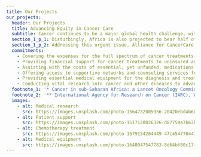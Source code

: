 ```yaml
---
title: Our Projects
our_projects:
  header: Our Projects
  title: Advancing Equity in Cancer Care
  subtitle: Cancer continues to be a major global health challenge, with significant implications, especially in sub-Saharan Africa. By 2030, it is anticipated that the region will experience over 1 million deaths and more than 1.4 million new cases annually.
  section_1_p_1: Disturbingly, Africa is also projected to bear half of the world's childhood cancers by 2050*. In Ghana alone, despite an estimated 24,000 new cases each year among its 31 million population, only approximately 3,500 patients receive treatment annually—highlighting a stark disparity. Tragically, around 15,800 lives are lost to cancer yearly in the country**. Financial constraints further exacerbate this crisis, with over half of treated patients unable to afford to complete their treatment.
  section_1_p_2: Addressing this urgent issue, Alliance for CancerCare Equity (ACCE) champion’s health equity by
  commitments:
    - Covering the expenses for the full spectrum of cancer treatments, including radiotherapy, chemotherapy, surgery, and associated costs, for patients in Ghana who lack the financial means to access adequate healthcare services.
    - Providing financial support for cancer treatments to uninsured and underinsured patients in Canada (Kitchener-Waterloo).
    - Assisting with the costs of essential, yet unfunded, medications for patients in Canada (Kitchener-Waterloo).
    - Offering access to supportive networks and counseling services for cancer patients and their families.
    - Providing essential medical equipment for the diagnosis and treatment of patients with cancer in non-profit community healthcare centers
    - Conducting vital research into cancer and other diseases to advance understanding and management in both Canada and Ghana
  footnote_1: '* Cancer in sub-Saharan Africa: a Lancet Oncology Commission. The lancet oncology, 2022-05-09. Published online May 9, 2022 https://doi.org/10.1016/S1470-2045(21)00720-8'
  footnote_2: '** International Agency for Research on Cancer (IARC), World Health Organization (WHO). Ghana: https://gco.iarc.fr/today/data/factsheets/populations/288-ghana-fact-sheets.pdf'
  images:
    - alt: Medical research
      src: https://images.unsplash.com/photo-1564732005956-20420ebdab60?q=80&w=2340&auto=format&fit=crop&ixlib=rb-4.1.0&ixid=M3wxMjA3fDB8MHxwaG90by1wYWdlfHx8fGVufDB8fHx8fA%3D%3D
    - alt: Patient support
      src: https://images.unsplash.com/photo-1517120026326-d87759a7b63b?q=80&w=2340&auto=format&fit=crop&ixlib=rb-4.1.0&ixid=M3wxMjA3fDB8MHxwaG90by1wYWdlfHx8fGVufDB8fHx8fA%3D%3D
    - alt: Chemotherapy treatment
      src: https://images.unsplash.com/photo-1579154204449-47c454770447?q=80&w=2340&auto=format&fit=crop&ixlib=rb-4.1.0&ixid=M3wxMjA3fDB8MHxwaG90by1wYWdlfHx8fGVufDB8fHx8fA%3D%3D
    - alt: Medical equipment
      src: https://images.unsplash.com/photo-1648047547783-8d64bf80c17f?q=80&w=2342&auto=format&fit=crop&ixlib=rb-4.1.0&ixid=M3wxMjA3fDB8MHxwaG90by1wYWdlfHx8fGVufDB8fHx8fA%3D%3D
---
```

